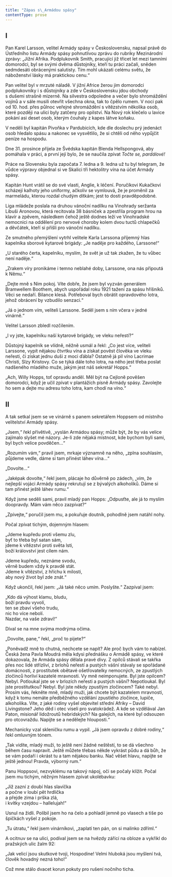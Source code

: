 ```yaml
---
title: "Zápas s\_Armádou spásy"
contentType: prose
---
```


## I

  

Pan Karel Larsson, velitel Armády spásy v Československu, napsal právě do Ústředního listu Armády spásy pohnutlivou zprávu do rubriky Mezinárodní zprávy: „Jižní Afrika. Podplukovník Smith, pracující již třicet let mezi tamními domorodci, byl se svými dvěma důstojníky, kteří tu práci začali, sněden sedmdesáti obrácenými salutisty. Tím mohl ukázati celému světu, že náboženství lásky má praktickou cenu.“

Pan velitel byl v mrzuté náladě. V jižní Africe žerou jim domorodci podplukovníky i s důstojníky a zde v Československu jdou obchody s dušemi strašně mizerně. Na silvestra odpoledne a večer bylo shromáždění vojínů a v sále musili otevřít všechna okna, tak to čpělo rumem. V noci pak od 10. hod. přes půlnoc veřejné shromáždění s vítězstvím několika osob, které později na ulici byly zatčeny pro opilství. Na Nový rok klečelo u lavice pokání asi deset osob, kterým čouhaly z kapes láhve koňaku.

V neděli byl kapitán Pivoňka v Pardubicích, kde dle doslechu prý jedenáct osob hledalo spásu a nakonec se vysvětlilo, že si chtěli od něho vypůjčit peníze na hospodu.

Dne 31. prosince přijela ze Švédska kapitán Blenda Hellspongová, aby pomáhala v práci, a první její bylo, že se naučila zpívat _Točte se, pardálové!_

Práce na Slovensku byla započata 7. ledna a 9. ledna už tu byl telegram, že vůdce výpravy objednal si ve Skalici tři hektolitry vína na účet Armády spásy.

Kapitán Hunt vrátil se do své vlasti, Anglie, k léčení. Poručíkovi Kukačkovi scházejí kalhoty jeho uniformy, ačkoliv se vymlouvá, že je proměnil za marmeládu, kterou rozdal chudým dítkám; jest to dosti pravděpodobné.

Liga mládeže poslala na druhou vánoční nadílku na Vinohrady seržanta Libuši Aronovou, která recitovala 38 básniček a zpestřila program hrou na klavír a zpěvem, následkem čehož ještě dodnes leží ve Vinohradské nemocnici na oddělení pro nervové choroby kolem dvou tuctů chlapečků a děvčátek, kteří si přišli pro vánoční nadílku.

Ze smutného přemýšlení vytrhl velitele Karla Larssona příjemný hlas kapelníka sborové kytarové brigády: „Je naděje pro každého, Larssone!“

„U starého čerta, kapelníku, myslím, že svět je už tak zkažen, že tu vůbec není naděje.“

„Zrakem víry pronikáme i temno neblahé doby, Larssone, ona nás připoutá k Němu.“

„Dejte mně s Ním pokoj. Víte dobře, že jsem byl vyzván generálem Bramwellem Boothem, abych uspořádal roku 1921 tažení za spásu hříšníků. Věci se nedaří. Bilance klesá. Potřeboval bych obrátit opravdového lotra, jehož obrácení by vzbudilo senzaci.“

„Já o jednom vím, veliteli Larssone. Seděl jsem s ním včera v jedné vinárně.“

Velitel Larsson zbledl rozčilením.

„I vy jste, kapelníku naší kytarové brigády, ve vleku neřestí?“

Důstojný kapelník se vlídně, něžně usmál a řekl: „Co jest více, veliteli Larssone, vypít nějakou čtvrtku vína a získat pověst člověka ve vleku neřesti, či získat jednu duši z moci ďábla? Ostatně já pil víno Lacrimae Christi, Slzy Kristovy. Co se týká dále toho lotra, na něho jest třeba poslat nadšeného mladého muže, jakým jest náš sekretář Hopps.“

„Ach, Willy Hopps, toť opravdu anděl. Měl být na Cejloně pověšen domorodci, když je učil zpívat v plantážích písně Armády spásy. Zavolejte ho sem a dejte mu adresu toho lotra, kam chodí na víno.“

## II

  

A tak setkal jsem se ve vinárně s panem sekretářem Hoppsem od místního velitelství Armády spásy.

„Jsem,“ řekl přívětivě, „vyslán Armádou spásy; může být, že by vás velice zajímalo slyšet mé názory. Je-li zde nějaká místnost, kde bychom byli sami, byl bych velice povděčen…“

„Rozumím vám,“ pravil jsem, mrkaje významně na něho, „zplna souhlasím, půjdeme vedle, dáme si tam přinést láhev vína…“

„Dovolte…“

„Jaképak dovolte,“ řekl jsem, plácaje ho důvěrně po zádech, „vím, že nejlepší vojáci Armády spásy rekrutují se z bývalých alkoholiků. Dáme si tam přinést ještě láhev rumu.“

Když jsme seděli sami, pravil mladý pan Hopps: „Odpusťte, ale já to myslím doopravdy. Mám vám něco zazpívat?“

„Zpívejte,“ poručil jsem mu, a pokuřuje doutník, pohodlně jsem natáhl nohy.

Počal zpívat tichým, dojemným hlasem:

„Jdeme kupředu proti všemu zlu,  
byť to třeba byl satan sám,  
jdeme k vítězství proti světa lsti,  
boží království jest cílem nám.

Jdeme kupředu, neznáme svodu,  
věrně budem vždy k pravdě stát.  
Jdeme k vítězství, z hříchu k milosti,  
aby nový život byl zde znát.“

Když ukončil, řekl jsem: „Já také něco umím. Poslyšte.“ Zazpíval jsem:

„Kdo dá výhost klamu, bludu,  
boží pravdu vyvolí,  
ten se zbaví všeho trudu,  
nic ho více nebolí.  
Nazdar, na vaše zdraví!“

Díval se na mne svýma modrýma očima.

„Dovolte, pane,“ řekl, „proč to pijete?“

„Poněvadž mně to chutná, nechcete se napít? Ale proč bych vám to nabízel. Česká žena Pavla Moudrá měla kdysi přednášku o Armádě spásy, ve které dokazovala, že Armáda spásy dělala pravé divy. Z opilců stávali se takřka přes noc lidé střízliví, z brlohů ne­řestí a pustých vášní stávaly se spořádané domácnosti, z prostitutek obětavé ošetřovatelky nemocných, ze zpustlých zločinců horliví kazatelé mravnosti. Vy mně neimponujete. Byl jste opilcem? Nebyl. Potloukal jste se v brlozích neřesti a pustých vášní? Nepotloukal. Byl jste prostitutkou? Nebyl. Byl jste někdy zpustlým zločincem? Také nebyl. Prosím vás, řekněte mně, mladý muži, jak chcete být kazatelem mravnosti, když k tomu nemáte předběžného vzdělání zpustlého zločince, lupiče, alkoholika. Víte, z jaké rodiny vyšel objevitel střední Afriky – David Livingstone? Jeho děd i otec viseli pro svatokrádež. A kde se vzdělával Jan Paton, misionář lidožroutů hebridských? Na galejích, na které byl odsouzen pro otcovraždu. Napijte se a nedělejte hlouposti.“

Mechanicky vzal skleničku rumu a vypil. „Já jsem opravdu z dobré rodiny,“ řekl omluvným tónem.

„Tak vidíte, mladý muži, to ještě není žádné neštěstí, to se dá všechno během času napravit. Ještě můžete třebas někde vykrást půdu a dá bůh, že se vám podaří i okrást tu a tam nějakou banku. Nač věšet hlavu, napijte se ještě jednou! Pravda, výborný rum.“

Panu Hoppsovi, nezvyklému na takový nápoj, oči se počaly klížit. Počal jsem mu tichým, něžným hlasem zpívat ukolébavku:

„Již zazní z doubí hlas slavíčka  
a počne v loubí pět hrdlička  
a přejde zima i prška zlá,  
i kvítky vzejdou – hallelujah!“

Usnul na židli. Políbil jsem ho na čelo a pohladil jemně po vlasech a tiše po špičkách vyšel z pokoje.

„Tu útratu,“ řekl jsem vinárníkovi, „zaplatí ten pán, on si malinko zdříml.“

A ocitnuv se na ulici, podíval jsem se na hvězdy zářící na obloze a vykřikl do pražských ulic žalm 92:

„Jak velicí jsou skutkové tvoji, Hospodine! Velmi hluboká jsou myšlení tvá, člověk hovadný nezná toho!“

Což mne stálo dvacet korun pokuty pro rušení nočního ticha.
